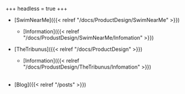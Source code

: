 +++
headless = true
+++

- [SwimNearMe]({{< relref "/docs/ProductDesign/SwimNearMe" >}})
    - [Information]({{< relref "/docs/ProdustDesign/SwimNearMe/Infomation" >}})

- [TheTribunus]({{< relref "/docs/ProductDesign" >}})
    - [Information]({{< relref "/docs/ProdustDesign/TheTribunus/Infomation" >}})
    <br />

- [Blog]({{< relref "/posts" >}})